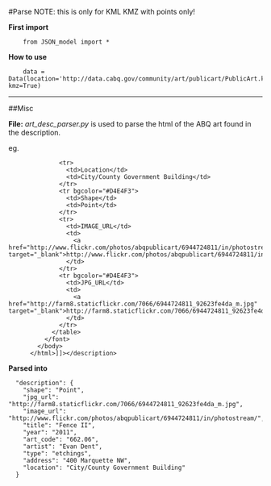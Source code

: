 #Parse
NOTE: this is only for KML KMZ with points only!

**First import**

        from JSON_model import *

**How to use**

        data = Data(location='http://data.cabq.gov/community/art/publicart/PublicArt.kmz', kmz=True)

---

##Misc

**File:** *art_desc_parser.py* is used to parse the html of the ABQ art found in the description.

eg.


                  <tr>
                    <td>Location</td>
                    <td>City/County Government Building</td>
                  </tr>
                  <tr bgcolor="#D4E4F3">
                    <td>Shape</td>
                    <td>Point</td>
                  </tr>
                  <tr>
                    <td>IMAGE_URL</td>
                    <td>
                      <a href="http://www.flickr.com/photos/abqpublicart/6944724811/in/photostream/" target="_blank">http://www.flickr.com/photos/abqpublicart/6944724811/in/photostream/</a>
                    </td>
                  </tr>
                  <tr bgcolor="#D4E4F3">
                    <td>JPG_URL</td>
                    <td>
                      <a href="http://farm8.staticflickr.com/7066/6944724811_92623fe4da_m.jpg" target="_blank">http://farm8.staticflickr.com/7066/6944724811_92623fe4da_m.jpg</a>
                    </td>
                  </tr>
                </table>
              </font>
            </body>
          </html>]]></description>


**Parsed into**

      "description": {
        "shape": "Point",
        "jpg_url": "http://farm8.staticflickr.com/7066/6944724811_92623fe4da_m.jpg",
        "image_url": "http://www.flickr.com/photos/abqpublicart/6944724811/in/photostream/",
        "title": "Fence II",
        "year": "2011",
        "art_code": "662.06",
        "artist": "Evan Dent",
        "type": "etchings",
        "address": "400 Marquette NW",
        "location": "City/County Government Building"
      }

